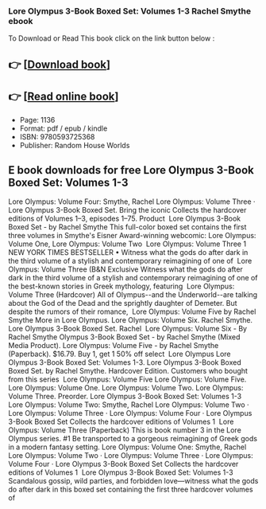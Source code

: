 ### Lore Olympus 3-Book Boxed Set: Volumes 1-3 Rachel Smythe ebook

To Download or Read This book click on the link button below :

## 👉  [**[Download book](http://ebooksharez.info/download.php?group=book&from=github.com&id=688893&lnk=1063 "Download book")**]

## 👉  [**[Read online book](http://ebooksharez.info/download.php?group=book&from=github.com&id=688893&lnk=1063 "Read online book")**]


* Page: 1136
* Format: pdf / epub / kindle
* ISBN: 9780593725368
* Publisher: Random House Worlds



## E book downloads for free Lore Olympus 3-Book Boxed Set: Volumes 1-3



 Lore Olympus: Volume Four: Smythe, Rachel Lore Olympus: Volume Three · Lore Olympus 3-Book Boxed Set. Bring the iconic Collects the hardcover editions of Volumes 1–3, episodes 1–75. Product 
 Lore Olympus 3-Book Boxed Set - by Rachel Smythe This full-color boxed set contains the first three volumes in Smythe&#039;s Eisner Award-winning webcomic: Lore Olympus: Volume One, Lore Olympus: Volume Two 
 Lore Olympus: Volume Three 1 NEW YORK TIMES BESTSELLER • Witness what the gods do after dark in the third volume of a stylish and contemporary reimagining of one of 
 Lore Olympus: Volume Three (B&amp;N Exclusive Witness what the gods do after dark in the third volume of a stylish and contemporary reimagining of one of the best-known stories in Greek mythology, featuring 
 Lore Olympus: Volume Three (Hardcover) All of Olympus--and the Underworld--are talking about the God of the Dead and the sprightly daughter of Demeter. But despite the rumors of their romance, 
 Lore Olympus: Volume Five by Rachel Smythe More in Lore Olympus. Lore Olympus: Volume Six. Rachel Smythe. Lore Olympus 3-Book Boxed Set. Rachel 
 Lore Olympus: Volume Six - By Rachel Smythe Olympus 3-Book Boxed Set - by Rachel Smythe (Mixed Media Product). Lore Olympus: Volume Five - by Rachel Smythe (Paperback). $16.79. Buy 1, get 1 50% off select 
 Lore Olympus Lore Olympus 3-Book Boxed Set: Volumes 1-3. Lore Olympus 3-Book Boxed Boxed Set. by Rachel Smythe. Hardcover Edition. Customers who bought from this series 
 Lore Olympus: Volume Five Lore Olympus: Volume Five. Lore Olympus: Volume One. Lore Olympus: Volume Two. Lore Olympus: Volume Three. Preorder. Lore Olympus 3-Book Boxed Set: Volumes 1-3 
 Lore Olympus: Volume Two: Smythe, Rachel Lore Olympus: Volume Two · Lore Olympus: Volume Three · Lore Olympus: Volume Four · Lore Olympus 3-Book Boxed Set Collects the hardcover editions of Volumes 1 
 Lore Olympus: Volume Three (Paperback) This is book number 3 in the Lore Olympus series. #1 Be transported to a gorgeous reimagining of Greek gods in a modern fantasy setting.
 Lore Olympus: Volume One: Smythe, Rachel Lore Olympus: Volume Two · Lore Olympus: Volume Three · Lore Olympus: Volume Four · Lore Olympus 3-Book Boxed Set Collects the hardcover editions of Volumes 1 
 Lore Olympus 3-Book Boxed Set: Volumes 1-3 Scandalous gossip, wild parties, and forbidden love—witness what the gods do after dark in this boxed set containing the first three hardcover volumes of 





